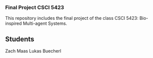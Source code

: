 ### Final Project CSCI 5423

This repository includes the final project of the class CSCI 5423: Bio-inspired Multi-agent Systems. 

## Students 
Zach Maas
Lukas Buecherl

